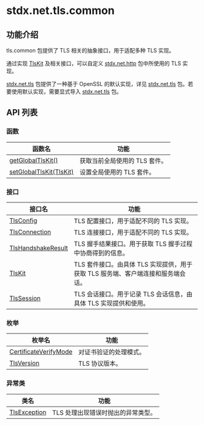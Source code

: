 # stdx.net.tls.common

## 功能介绍

tls.common 包提供了 TLS 相关的抽象接口，用于适配多种 TLS 实现。

通过实现 [TlsKit](./tls_common_package_api/tls_common_package_interfaces.md#interface-tlskit) 及相关接口，可以自定义 [stdx.net.http](../../http/http_package_overview.md) 包中所使用的 TLS 实现。

[stdx.net.tls](../tls_package_overview.md) 包提供了一种基于 OpenSSL 的默认实现，详见 [stdx.net.tls](../tls_package_overview.md) 包。若要使用默认实现，需要显式导入 [stdx.net.tls](../tls_package_overview.md) 包。

## API 列表

### 函数

| 函数名                                                                                                     | 功能                          |
| ---------------------------------------------------------------------------------------------------------- | ----------------------------- |
| [getGlobalTlsKit()](./tls_common_package_api/tls_common_package_funcs.md#func-getglobaltlskit)             | 获取当前全局使用的 TLS 套件。 |
| [setGlobalTlsKit(TlsKit)](./tls_common_package_api/tls_common_package_funcs.md#func-setglobaltlskittlskit) | 设置全局使用的 TLS 套件。     |

### 接口

| 接口名                                                                                               | 功能                                                                             |
| ---------------------------------------------------------------------------------------------------- | -------------------------------------------------------------------------------- |
| [TlsConfig](./tls_common_package_api/tls_common_package_interfaces.md#interface-tlsconfig)           | TLS 配置接口，用于适配不同的 TLS 实现。                                          |
| [TlsConnection](./tls_common_package_api/tls_common_package_interfaces.md#interface-tlsconnection)   | TLS 连接接口，用于适配不同的 TLS 实现。                                          |
| [TlsHandshakeResult](./tls_common_package_api/tls_common_package_interfaces.md#prop-handshakeresult) | TLS 握手结果接口。用于获取 TLS 握手过程中协商得到的信息。                        |
| [TlsKit](./tls_common_package_api/tls_common_package_interfaces.md#interface-tlskit)                 | TLS 套件接口。由具体 TLS 实现提供，用于获取 TLS 服务端、客户端连接和服务端会话。 |
| [TlsSession](./tls_common_package_api/tls_common_package_interfaces.md#interface-tlssession)         | TLS 会话接口。用于记录 TLS 会话信息，由具体 TLS 实现提供和使用。                 |

### 枚举

| 枚举名                                                                                                   | 功能                   |
| -------------------------------------------------------------------------------------------------------- | ---------------------- |
| [CertificateVerifyMode](./tls_common_package_api/tls_common_package_enums.md#enum-certificateverifymode) | 对证书验证的处理模式。 |
| [TlsVersion](./tls_common_package_api/tls_common_package_enums.md#enum-tlsversion)                       | TLS 协议版本。         |

### 异常类

| 类名                                                                                         | 功能                               |
| -------------------------------------------------------------------------------------------- | ---------------------------------- |
| [TlsException](./tls_common_package_api/tls_common_package_exceptions.md#class-tlsexception) | TLS 处理出现错误时抛出的异常类型。 |
